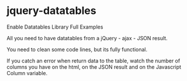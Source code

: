 # jquery-datatables
Enable Datatables Library Full Examples 

All you need to have datatables from a jQuery - ajax - JSON result.  

You need to clean some code lines, but its fully functional. 

If you catch an error when return data to the table, watch the number of columns you have on the html, on the JSON result and on the Javascript Column variable. 
